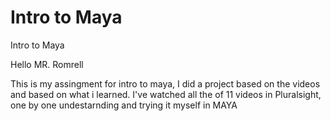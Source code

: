 # Intro to Maya
Intro to Maya

Hello MR. Romrell

This is my assingment for intro to maya, I did a project based on the videos and based on what i learned.
I've watched all the of 11 videos in Pluralsight, one by one undestarnding and trying it myself in MAYA

